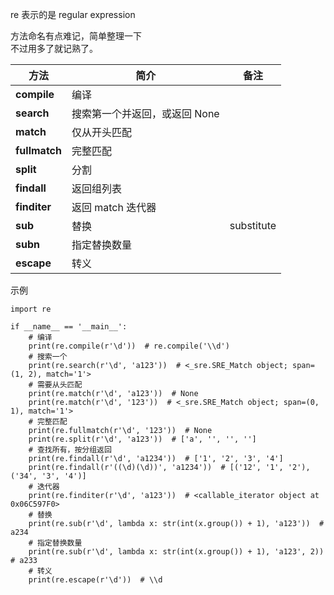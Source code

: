 re 表示的是 regular expression

方法命名有点难记，简单整理一下  
不过用多了就记熟了。

方法|简介|备注
-|-|-
**compile**|编译|
**search**|搜索第一个并返回，或返回 None|
**match**|仅从开头匹配|
**fullmatch**|完整匹配|
**split**|分割|
**findall**|返回组列表|
**finditer**|返回 match 迭代器|
**sub**|替换|substitute
**subn**|指定替换数量|
**escape**|转义|


示例

    import re

    if __name__ == '__main__':
        # 编译
        print(re.compile(r'\d'))  # re.compile('\\d')
        # 搜索一个
        print(re.search(r'\d', 'a123'))  # <_sre.SRE_Match object; span=(1, 2), match='1'>
        # 需要从头匹配
        print(re.match(r'\d', 'a123'))  # None
        print(re.match(r'\d', '123'))  # <_sre.SRE_Match object; span=(0, 1), match='1'>
        # 完整匹配
        print(re.fullmatch(r'\d', '123'))  # None
        print(re.split(r'\d', 'a123'))  # ['a', '', '', '']
        # 查找所有，按分组返回
        print(re.findall(r'\d', 'a1234'))  # ['1', '2', '3', '4']
        print(re.findall(r'((\d)(\d))', 'a1234'))  # [('12', '1', '2'), ('34', '3', '4')]
        # 迭代器
        print(re.finditer(r'\d', 'a123'))  # <callable_iterator object at 0x06C597F0>
        # 替换
        print(re.sub(r'\d', lambda x: str(int(x.group()) + 1), 'a123'))  # a234
        # 指定替换数量
        print(re.sub(r'\d', lambda x: str(int(x.group()) + 1), 'a123', 2))  # a233
        # 转义
        print(re.escape(r'\d'))  # \\d
